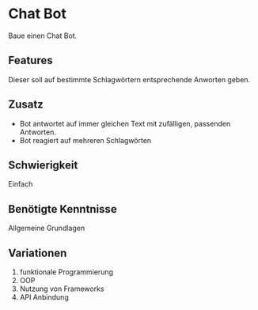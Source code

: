 # Chat Bot
 
 Baue einen Chat Bot. 
 
## Features
Dieser soll auf bestimmte Schlagwörtern entsprechende Anworten geben.

## Zusatz
- Bot antwortet auf immer gleichen Text mit zufälligen, passenden Antworten. 
- Bot reagiert auf mehreren Schlagwörten
 
 ## Schwierigkeit
 Einfach
 
 ## Benötigte Kenntnisse
Allgemeine Grundlagen

## Variationen
1. funktionale Programmierung
2. OOP
3. Nutzung von Frameworks
4. API Anbindung